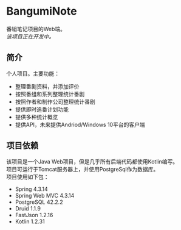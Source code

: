 # BangumiNote
番組笔记项目的Web端。  
_该项目正在开发中。_
## 简介
个人项目。主要功能：

* 整理番剧资料，并添加评价
* 按照番组和系列整理统计番剧
* 按照作者和制作公司整理统计番剧
* 提供即时追番计划功能
* 提供多种统计概览
* 提供API，未来提供Andriod/Windows 10平台的客户端

## 项目依赖
该项目是一个Java Web项目，但是几乎所有后端代码都使用Kotlin编写。  
项目可运行于Tomcat服务器上，并使用PostgreSql作为数据库。  
项目使用如下包：
* Spring 4.3.14
* Spring Web MVC 4.3.14
* PostgreSQL 42.2.2
* Druid 1.1.9
* FastJson 1.2.16
* Kotlin 1.2.31

